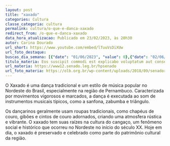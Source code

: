 ```yaml
---
layout: post
title: "xaxado"
categories: Cultura
classe_categoria: cultura
permalink: cultura/o-que-e-danca-xaxado
redirect_from: /o-que-e-danca-xaxado
data_hora_atualizacao: Publicado em 23/02/2023, às 20h30
autor: Carina Dourado
url_short: https://www.youtube.com/embed/lTuuVsDiXUw
url_foto_destaque: 
buscas_dia_semana: [{"date": "01/06/2023", "value": 0},{"date": "02/06/2023", "value": 0},{"date": "03/06/2023", "value": 0},{"date": "04/06/2023", "value": 5},{"date": "05/06/2023", "value": 20},{"date": "06/06/2023", "value": 30},{"date": "07/06/2023", "value": 15}]
titulo_materia: Eos suscipit commodi est explicabo voluptatum aut consequatur
url_materia: https://www12.senado.leg.br/hpsenado
url_foto_materia: https://olb.org.br/wp-content/uploads/2018/09/senador.jpg
---
```

O Xaxado é uma dança tradicional e um estilo de música popular no Nordeste do Brasil, especialmente na região de Pernambuco. Caracterizada por movimentos vigorosos e marcados, a dança é executada ao som de instrumentos musicais típicos, como a sanfona, zabumba e triângulo. 

Os dançarinos geralmente usam roupas tradicionais, como chapéus de couro, gibões e cintos de couro adornados, criando uma atmosfera rústica e vibrante. O xaxado tem suas raízes na cultura do cangaço, um fenômeno social e histórico que ocorreu no Nordeste no início do século XX. Hoje em dia, o xaxado é preservado e celebrado como parte do patrimônio cultural da região.

